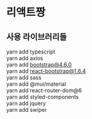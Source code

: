 # 리액트짱

## 사용 라이브러리들

yarn add typescript <br/>
yarn add axios<br/>
yarn add bootstrap@4.6.0<br/>
yarn add react-bootstrap@1.6.4<br/>
yarn add sass<br/>
yarn add @mui/material<br/>
yarn add react-router-dom@6<br/>
yarn add styled-components<br/>
yarn add jquery<br/>
yarn add swiper<br/>
